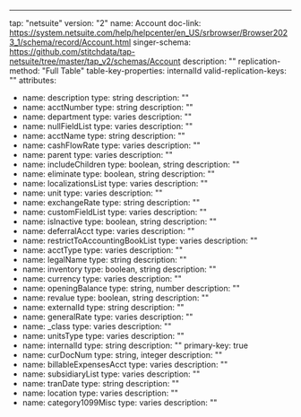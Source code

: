 ---
tap: "netsuite"
version: "2"
name: Account
doc-link: https://system.netsuite.com/help/helpcenter/en_US/srbrowser/Browser2023_1/schema/record/Account.html
singer-schema: https://github.com/stitchdata/tap-netsuite/tree/master/tap_v2/schemas/Account
description: ""
replication-method: "Full Table"
table-key-properties: internalId
valid-replication-keys: ""
attributes:
- name: description
  type: string
  description: ""
- name: acctNumber
  type: string
  description: ""
- name: department
  type: varies
  description: ""
- name: nullFieldList
  type: varies
  description: ""
- name: acctName
  type: string
  description: ""
- name: cashFlowRate
  type: varies
  description: ""
- name: parent
  type: varies
  description: ""
- name: includeChildren
  type: boolean, string
  description: ""
- name: eliminate
  type: boolean, string
  description: ""
- name: localizationsList
  type: varies
  description: ""
- name: unit
  type: varies
  description: ""
- name: exchangeRate
  type: string
  description: ""
- name: customFieldList
  type: varies
  description: ""
- name: isInactive
  type: boolean, string
  description: ""
- name: deferralAcct
  type: varies
  description: ""
- name: restrictToAccountingBookList
  type: varies
  description: ""
- name: acctType
  type: varies
  description: ""
- name: legalName
  type: string
  description: ""
- name: inventory
  type: boolean, string
  description: ""
- name: currency
  type: varies
  description: ""
- name: openingBalance
  type: string, number
  description: ""
- name: revalue
  type: boolean, string
  description: ""
- name: externalId
  type: string
  description: ""
- name: generalRate
  type: varies
  description: ""
- name: _class
  type: varies
  description: ""
- name: unitsType
  type: varies
  description: ""
- name: internalId
  type: string
  description: ""
  primary-key: true
- name: curDocNum
  type: string, integer
  description: ""
- name: billableExpensesAcct
  type: varies
  description: ""
- name: subsidiaryList
  type: varies
  description: ""
- name: tranDate
  type: string
  description: ""
- name: location
  type: varies
  description: ""
- name: category1099Misc
  type: varies
  description: ""
